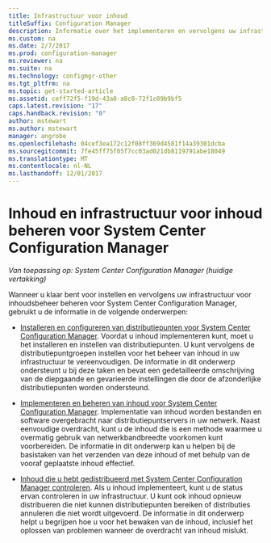 ```yaml
---
title: Infrastructuur voor inhoud
titleSuffix: Configuration Manager
description: Informatie over het implementeren en vervolgens uw infrastructuur voor inhoudsbeheer beheren voor System Center Configuration Manager.
ms.custom: na
ms.date: 2/7/2017
ms.prod: configuration-manager
ms.reviewer: na
ms.suite: na
ms.technology: configmgr-other
ms.tgt_pltfrm: na
ms.topic: get-started-article
ms.assetid: ceff72f5-f19d-43a0-a8c0-72f1c09b9bf5
caps.latest.revision: "17"
caps.handback.revision: "0"
author: mstewart
ms.author: mstewart
manager: angrobe
ms.openlocfilehash: 04cef3ea172c12f08ff369d4581f14a39301dcba
ms.sourcegitcommit: 7fe45ff75f05f7cc03ad021db8119791abe18049
ms.translationtype: MT
ms.contentlocale: nl-NL
ms.lasthandoff: 12/01/2017
---
```

# <a name="manage-content-and-content-infrastructure-for-system-center-configuration-manager"></a>Inhoud en infrastructuur voor inhoud beheren voor System Center Configuration Manager

*Van toepassing op: System Center Configuration Manager (huidige vertakking)*

Wanneer u klaar bent voor instellen en vervolgens uw infrastructuur voor inhoudsbeheer beheren voor System Center Configuration Manager, gebruikt u de informatie in de volgende onderwerpen:  

-   [Installeren en configureren van distributiepunten voor System Center Configuration Manager](../../../../core/servers/deploy/configure/install-and-configure-distribution-points.md). Voordat u inhoud implementeren kunt, moet u het installeren en instellen van distributiepunten. U kunt vervolgens de distributiepuntgroepen instellen voor het beheer van inhoud in uw infrastructuur te vereenvoudigen. De informatie in dit onderwerp ondersteunt u bij deze taken en bevat een gedetailleerde omschrijving van de diepgaande en gevarieerde instellingen die door de afzonderlijke distributiepunten worden ondersteund.  

-   [Implementeren en beheren van inhoud voor System Center Configuration Manager](../../../../core/servers/deploy/configure/deploy-and-manage-content.md). Implementatie van inhoud worden bestanden en software overgebracht naar distributiepuntservers in uw netwerk. Naast eenvoudige overdracht, kunt u de inhoud die is een methode waarmee u overmatig gebruik van netwerkbandbreedte voorkomen kunt voorbereiden. De informatie in dit onderwerp kan u helpen bij de basistaken van het verzenden van deze inhoud of met behulp van de vooraf geplaatste inhoud effectief.  

-   [Inhoud die u hebt gedistribueerd met System Center Configuration Manager controleren](../../../../core/servers/deploy/configure/monitor-content-you-have-distributed.md). Als u inhoud implementeert, kunt u de status ervan controleren in uw infrastructuur. U kunt ook inhoud opnieuw distribueren die niet kunnen distributiepunten bereiken of distributies annuleren die niet wordt uitgevoerd. De informatie in dit onderwerp helpt u begrijpen hoe u voor het bewaken van de inhoud, inclusief het oplossen van problemen wanneer de overdracht van inhoud mislukt.  
